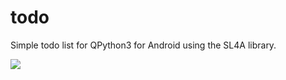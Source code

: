 # todo
Simple todo list for QPython3 for Android using the SL4A library.

![](https://habrastorage.org/webt/ex/ad/ya/exadyaln0roxjvixcvd_hlczvqk.png)
